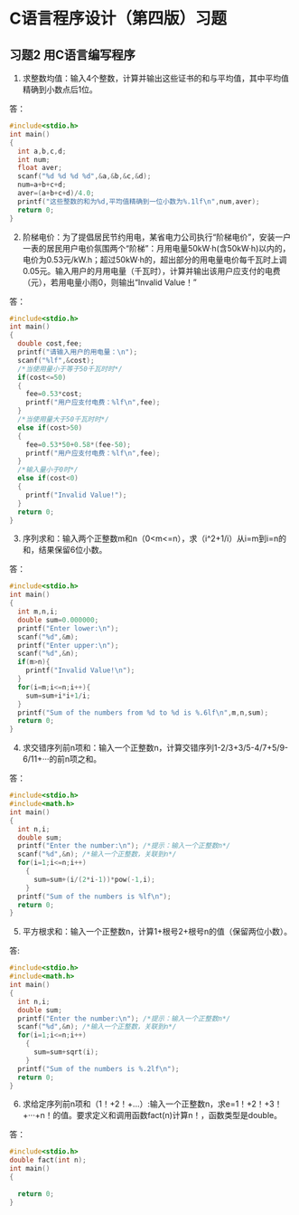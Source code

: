 # C语言程序设计（第四版）习题
## 习题2 用C语言编写程序

1. 求整数均值：输入4个整数，计算并输出这些证书的和与平均值，其中平均值精确到小数点后1位。

答：
```C
#include<stdio.h>
int main()
{
  int a,b,c,d;
  int num;
  float aver;
  scanf("%d %d %d %d",&a,&b,&c,&d);
  num=a+b+c+d;
  aver=(a+b+c+d)/4.0;
  printf("这些整数的和为%d,平均值精确到一位小数为%.1lf\n",num,aver);
  return 0;
}
```

2. 阶梯电价：为了提倡居民节约用电，某省电力公司执行“阶梯电价”，安装一户一表的居民用户电价氛围两个“阶梯”：月用电量50kW·h(含50kW·h)以内的，电价为0.53元/kW.h；超过50kW·h的，超出部分的用电量电价每千瓦时上调0.05元。输入用户的月用电量（千瓦时），计算并输出该用户应支付的电费（元），若用电量小雨0，则输出“Invalid Value！”

答：
```C
#include<stdio.h>
int main()
{
  double cost,fee;
  printf("请输入用户的用电量：\n");
  scanf("%lf",&cost);
  /*当使用量小于等于50千瓦时时*/
  if(cost<=50)
  {
    fee=0.53*cost;
    printf("用户应支付电费：%lf\n",fee);
  }
  /*当使用量大于50千瓦时时*/
  else if(cost>50)
  {
    fee=0.53*50+0.58*(fee-50);
    printf("用户应支付电费：%lf\n",fee);
  }
  /*输入量小于0时*/
  else if(cost<0)
  {
    printf("Invalid Value!");
  }
  return 0;
}
```

3. 序列求和：输入两个正整数m和n（0<m<=n），求（i^2+1/i）从i=m到i=n的和，结果保留6位小数。

答：
```C
#include<stdio.h>
int main()
{
  int m,n,i;
  double sum=0.000000;
  printf("Enter lower:\n");
  scanf("%d",&m);
  printf("Enter upper:\n");
  scanf("%d",&n);
  if(m>n){
    printf("Invalid Value!\n");
  }
  for(i=m;i<=n;i++){
    sum=sum+i*i+1/i;
  }
  printf("Sum of the numbers from %d to %d is %.6lf\n",m,n,sum);
  return 0;
}
```

4. 求交错序列前n项和：输入一个正整数n，计算交错序列1-2/3+3/5-4/7+5/9-6/11+···的前n项之和。

答：
```C
#include<stdio.h>
#include<math.h>
int main()
{
  int n,i;
  double sum;
  printf("Enter the number:\n"); /*提示：输入一个正整数n*/
  scanf("%d",&n); /*输入一个正整数，关联到n*/
  for(i=1;i<=n;i++)
    {
      sum=sum+(i/(2*i-1))*pow(-1,i);
    }
  printf("Sum of the numbers is %lf\n");
  return 0;
}
```

5. 平方根求和：输入一个正整数n，计算1+根号2+根号n的值（保留两位小数）。

答:
```C
#include<stdio.h>
#include<math.h>
int main()
{
  int n,i;
  double sum;
  printf("Enter the number:\n"); /*提示：输入一个正整数n*/
  scanf("%d",&n); /*输入一个正整数，关联到n*/
  for(i=1;i<=n;i++)
    {
      sum=sum+sqrt(i);
    }
  printf("Sum of the numbers is %.2lf\n");
  return 0;
}
```

6. 求给定序列前n项和（1！+2！+...）:输入一个正整数n，求e=1！+2！+3！+···+n！的值。要求定义和调用函数fact(n)计算n！，函数类型是double。

答：
```C
#include<stdio.h>
double fact(int n);
int main()
{
  
  return 0;
}
```
